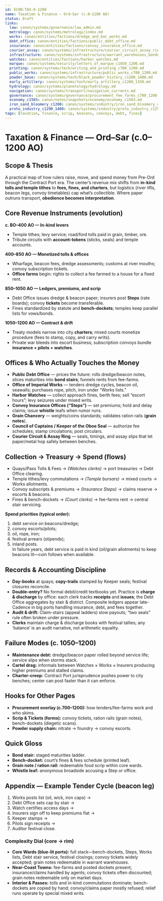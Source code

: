 ```yaml
---
id: ECON:TAX-0-1200
name: Taxation & Finance — Ord–Sar (c.0–1200 AO)
status: Draft
links:
  law: canon/systems/governance/law_admin.md
  metrology: canon/systems/metrology/index.md
  works: canon/entities/factions/dredge_and_bar_works.md
  debt_office: canon/entities/factions/public_debt_office.md
  insurance: canon/entities/factions/convoy_insurance_office.md
  courier_assay: canon/systems/infrastructure/courier_circuit_assay_ring_c700_1300.md
  infrastructure: canon/systems/infrastructure/warrant_warehouses_bonded_granaries_c700_1300.md
  watches: canon/entities/factions/harbor_watches.md
  marque: canon/systems/security/letters_of_marque_c1050_1200.md
  printing: canon/systems/tech/writing_and_printing_c700_1200.md
  public_works: canon/systems/infrastructure/public_works_c700_1200.md
  powder_base: canon/systems/tech/black_powder_history_c1100_1400.md
  early_artillery: canon/systems/tech/early_artillery_c1200_1350.md
  hydrology: canon/systems/planetology/hydrology.md
  navigation: canon/systems/transport/navigation_currents.md
  governance: canon/systems/governance/procurement_fee_farms_c700_1200.md
  economy_c1503: canon/notes/snapshots/economy/economy_c1503.md
  iron_sand_bloomery_c1200: canon/systems/industry/iron_sand_bloomery_c1200.md
  proto_industry_c1290_1400: canon/systems/industry/proto_industry_c1290_1400.md
tags: [taxation, finance, scrip, beacons, convoys, debt, fines]
---
```


# Taxation & Finance — Ord–Sar (c.0–1200 AO)

## Scope & Thesis
A practical map of how rulers raise, move, and spend money from Pre-Ord through the Contract Port era. The center’s revenue mix shifts from **in-kind tolls and temple tithes** to **fees, fines, and charters**, but logistics (river lifts, beacon legs, convoy timetables) cap what’s collectible. Where paper outruns transport, **obedience becomes interpretation**.

## Core Revenue Instruments (evolution)

**c. BO–400 AO — In-kind levers**
- Temple tithes; levy service; road/ford tolls paid in grain, timber, ore.
- Tribute circuits with **account-tokens** (sticks, seals) and temple accounts.

**400–850 AO — Monetized tolls & offices**
- Wharfage, beacon fees, dredge assessments; customs at river mouths; convoy subscription tickets.
- **Office farms** begin: rights to collect a fee farmed to a house for a fixed rent.

**850–1050 AO — Ledgers, premiums, and scrip**
- Debt Office issues dredge & beacon paper; insurers post **Steps** (rate boards); convoy **tickets** become transferable.
- Fines standardized by statute and **bench-dockets**; temples keep parallel lists for vows/bonds.

**1050–1200 AO — Contract & drift**
- Treaty models narrow into city **charters**; mixed courts monetize procedure (fees to stamp, copy, and carry writs).
- Private war bleeds into escort business; subscription convoys bundle **insurance + pilots + watches**.

## Offices & Who Actually Touches the Money
- **Public Debt Office** — prices the future: rolls dredge/beacon notes, slices maturities into **bond stairs**; funnels rents from fee-farms.
- **Office of Imperial Works** — tenders dredge cycles, beacon oil, seawalls; purchases rope, pitch, iron under “Works lists.”
- **Harbor Watches** — collect approach fines, berth fees; sell “escort hours”; levy seizures under mixed writs.
- **Convoy Insurance Offices (“Steps”)** — set premiums; hold and delay claims; issue **whistle** leafs when rumor runs.
- **Grain Chancery** — weights/coins standards; validates ration rails (**grain notes**).
- **Council of Captains / Keeper of the Oboe Seal** — authorize fee schedules; stamp circulations; post circulars.
- **Courier Circuit & Assay Ring** — seals, timings, and assay slips that let paper/metal hop safely between benches.

## Collection → Treasury → Spend (flows)
- Quays/Pass Tolls & Fees → *(Watches clerks)* → port treasuries → Debt Office clearing.
- Temple tithes/levy commutations → *(Temple bursars)* → mixed courts → Works allotments.
- Convoy subscripts & premiums → *(Insurance Steps)* → claims reserve → escorts & beacons.
- Fines & bench-dockets → *(Court clerks)* → fee-farms rent → central stair servicing.

**Spend priorities (typical order):**  
1) debt service on beacons/dredge;  
2) convoy escorts/pilots;  
3) oil, rope, iron;  
4) festival arrears (stipends);  
5) inland posts.  
In failure years, debt service is paid in kind (oil/grain allotments) to keep beacons lit—coin follows when available.

## Records & Accounting Discipline
- **Day-books** at quays; **copy-trails** stamped by Keeper seals; festival closures reconcile.
- **Double-entry?** No formal debit/credit textbooks yet. Practice is **charge & discharge** by office: each clerk tracks **receipts** and **issues**; the Debt Office aggregates by stair & district. Composite ledgers appear late-Cadence in big ports handling insurance, debt, and fees together.
- **Audit & drift:** Claim-stairs (appeal ladders) slow payouts; “two seals” rule often broken under pressure.
- **Clerks** maintain charge & discharge books with festival tallies; any ‘balance’ is an audit narrative, not arithmetic equality.

## Failure Modes (c. 1050–1200)
- **Maintenance debt:** dredge/beacon paper rolled beyond service life; service slips when storms stack.
- **Cartel drag:** informals between Watches × Works × Insurers producing higher premiums and stalled claims.
- **Charter-creep:** Contract Port jurisprudence pushes power to city benches; center can post faster than it can enforce.

## Hooks for Other Pages
- **Procurement overlay (c.700–1200):** how tenders/fee-farms work and who skims.
- **Scrip & Tickets (forms):** convoy tickets, ration rails (grain notes), bench-dockets (diegetic scans).
- **Powder supply chain:** nitrate → foundry → convoy escorts.

## Quick Gloss
- **Bond stair:** staged maturities ladder.
- **Bench-docket:** court’s fines & fees schedule (printed leaf).
- **Grain note / ration rail:** redeemable food scrip within core wards.
- **Whistle leaf:** anonymous broadside accusing a Step or office.

## Appendix — Example Tender Cycle (beacon leg)
1) Works posts list (oil, wick, iron caps) →  
2) Debt Office sets cap by stair →  
3) Watch certifies access days →  
4) Insurers sign off to keep premiums flat →  
5) Keeper stamps →  
6) Pilots sign receipts →  
7) Auditor festival close.

### Complexity Dial (core → rim)
- **Core Wards (blue-lit ports):** full stack—bench-dockets, Steps, Works lists, Debt stair service, festival closings; convoy tickets widely accepted; grain notes redeemable in warrant warehouses.
- **Near-Coast Towns:** fee-farms and posted dockets present; insurance/claims handled by agents; convoy tickets often discounted; grain notes redeemable only on market days.
- **Interior & Passes:** tolls and in-kind commutations dominate; bench-dockets are copied by hand; convoy/claims paper mostly refused; relief runs operate by special mixed writs.
